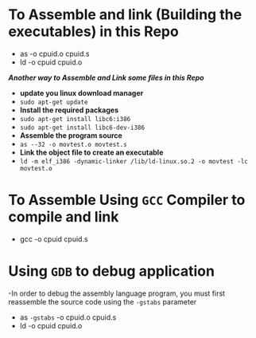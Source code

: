 # To Assemble and link (Building the executables) in this Repo

  - as -o cpuid.o cpuid.s
  - ld -o cpuid cpuid.o
  
***Another way to Assemble and Link some files in this Repo***
  - **update you linux download manager**
  - `sudo apt-get update`
  - **Install the required packages**
  - `sudo apt-get install libc6:i386`
  - `sudo apt-get install libc6-dev-i386`
  - **Assemble the program source**
  - `as --32 -o movtest.o movtest.s`
  - **Link the object file to create an executable**
  - `ld -m elf_i386 -dynamic-linker /lib/ld-linux.so.2 -o movtest -lc movtest.o`

# To Assemble Using `GCC` Compiler to compile and link

- gcc -o cpuid cpuid.s

# Using `GDB` to debug application
 -In order to debug the assembly language program, you must first reassemble the source code using the `-gstabs` parameter
  - as `-gstabs` -o cpuid.o cpuid.s
  - ld -o cpuid cpuid.o
